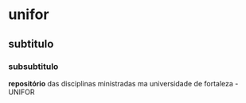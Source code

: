 # unifor
## subtitulo
### subsubtitulo
**repositório** das disciplinas ministradas ma universidade de fortaleza - UNIFOR
